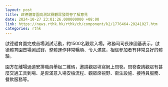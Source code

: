```yaml
---
layout: post
title: 啟德體育園向測試賽觀眾發問卷了解意見
date: 2024-10-27 23:01:26.000000000 +08:00
link: https://news.rthk.hk/rthk/ch/component/k2/1776464-20241027.htm
categories: rthk
---
```


啟德體育園完成首場測試活動，約1500名觀眾入場。政務司司長陳國基表示，啟德體育園首場測試賽，整體運作非常暢順、令人滿意，相信參加者有非常良好的體驗。

園方在離場通道安排職員舉起二維碼，邀請觀眾填寫網上問卷。問卷查詢觀眾有甚麼交通工具到場、是否滿意入場安檢流程、觀眾席視野、衞生設施、接待員服務、餐飲服務等。
